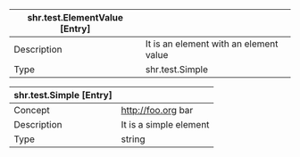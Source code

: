 | shr.test.ElementValue [Entry] ||
|---|---|
| Description | It is an element with an element value |
| Type | shr.test.Simple |

<!-- next file -->

| shr.test.Simple [Entry] ||
|---|---|
| Concept | http://foo.org bar |
| Description | It is a simple element |
| Type | string |